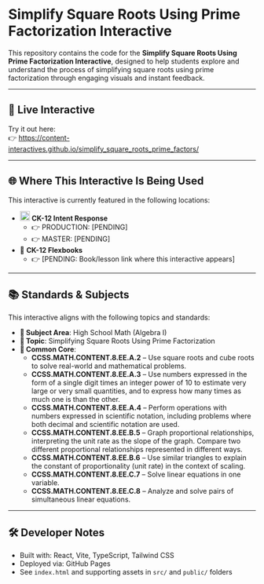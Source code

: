 # Simplify Square Roots Using Prime Factorization Interactive

This repository contains the code for the **Simplify Square Roots Using Prime Factorization Interactive**, designed to help students explore and understand the process of simplifying square roots using prime factorization through engaging visuals and instant feedback.

---

## 🔗 Live Interactive

Try it out here:  
👉 https://content-interactives.github.io/simplify_square_roots_prime_factors/

---

## 🌐 Where This Interactive Is Being Used

This interactive is currently featured in the following locations:

- <img width="20" height="20" alt="image" src="https://github.com/user-attachments/assets/5d12571f-8e12-4441-98ab-c0bc94069a96" /> **CK-12 Intent Response**  
  - 👉 PRODUCTION: [PENDING]  
  - 👉 MASTER: [PENDING]
- 📘 **CK-12 Flexbooks**  
  - 👉 [PENDING: Book/lesson link where this interactive appears]

---

## 📚 Standards & Subjects

This interactive aligns with the following topics and standards:

- **📂 Subject Area**: High School Math (Algebra I)  
- **🧮 Topic**: Simplifying Square Roots Using Prime Factorization  
- **📏 Common Core**:  
  - **CCSS.MATH.CONTENT.8.EE.A.2** – Use square roots and cube roots to solve real-world and mathematical problems.  
  - **CCSS.MATH.CONTENT.8.EE.A.3** – Use numbers expressed in the form of a single digit times an integer power of 10 to estimate very large or very small quantities, and to express how many times as much one is than the other.  
  - **CCSS.MATH.CONTENT.8.EE.A.4** – Perform operations with numbers expressed in scientific notation, including problems where both decimal and scientific notation are used.  
  - **CCSS.MATH.CONTENT.8.EE.B.5** – Graph proportional relationships, interpreting the unit rate as the slope of the graph. Compare two different proportional relationships represented in different ways.  
  - **CCSS.MATH.CONTENT.8.EE.B.6** – Use similar triangles to explain the constant of proportionality (unit rate) in the context of scaling.  
  - **CCSS.MATH.CONTENT.8.EE.C.7** – Solve linear equations in one variable.  
  - **CCSS.MATH.CONTENT.8.EE.C.8** – Analyze and solve pairs of simultaneous linear equations.

---

## 🛠️ Developer Notes

- Built with: React, Vite, TypeScript, Tailwind CSS  
- Deployed via: GitHub Pages  
- See `index.html` and supporting assets in `src/` and `public/` folders
